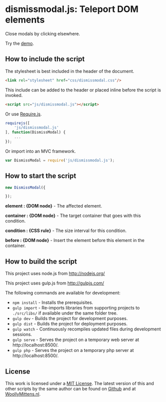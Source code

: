 # dismissmodal.js: Teleport DOM elements

Close modals by clicking elsewhere.

Try the <a href="http://www.woollymittens.nl/default.php?url=useful-dismissmodal">demo</a>.

## How to include the script

The stylesheet is best included in the header of the document.

```html
<link rel="stylesheet" href="css/dismissmodal.css"/>
```

This include can be added to the header or placed inline before the script is invoked.

```html
<script src="js/dismissmodal.js"></script>
```

Or use [Require.js](https://requirejs.org/).

```js
requirejs([
	'js/dismissmodal.js'
], function(DismissModal) {
	...
});
```

Or import into an MVC framework.

```js
var DismissModal = require('js/dismissmodal.js');
```

## How to start the script

```javascript
new DismissModal({

});
```

**element : {DOM node}** - The affected element.

**container : {DOM node}** - The target container that goes with this condition.

**condition : {CSS rule}** - The size interval for this condition.

**before : {DOM node}** - Insert the element before this element in the container.

## How to build the script

This project uses node.js from http://nodejs.org/

This project uses gulp.js from http://gulpjs.com/

The following commands are available for development:
+ `npm install` - Installs the prerequisites.
+ `gulp import` - Re-imports libraries from supporting projects to `./src/libs/` if available under the same folder tree.
+ `gulp dev` - Builds the project for development purposes.
+ `gulp dist` - Builds the project for deployment purposes.
+ `gulp watch` - Continuously recompiles updated files during development sessions.
+ `gulp serve` - Serves the project on a temporary web server at http://localhost:8500/.
+ `gulp php` - Serves the project on a temporary php server at http://localhost:8500/.

## License

This work is licensed under a [MIT License](https://opensource.org/licenses/MIT). The latest version of this and other scripts by the same author can be found on [Github](https://github.com/WoollyMittens) and at [WoollyMittens.nl](https://www.woollymittens.nl/).
